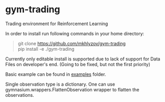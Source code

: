 # gym-trading
Trading environment for Reinforcement Learning

In order to install run following commands in your home directory:

>git clone https://github.com/mkhlyzov/gym-trading  
>pip install -e ./gym-trading

Currently only editable install is supported due to lack of support for Data Files on developer's end. (Going to be fixed, but not the first priority)

Basic example can be found in [examples](examples/) folder.

Single observation type is a dictionary. One can use gymnasium.wrappers.FlattenObservation wrapper to flatten the observations.